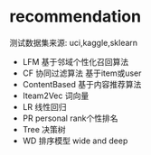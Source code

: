 # recommendation 
  测试数据集来源: uci,kaggle,sklearn
- LFM    基于邻域个性化召回算法
- CF 协同过滤算法  基于item或user
- ContentBased 基于内容推荐算法
- Iteam2Vec    词向量
- LR  线性回归
- PR  personal  rank个性排名
- Tree 决策树
- WD    排序模型 wide and deep

